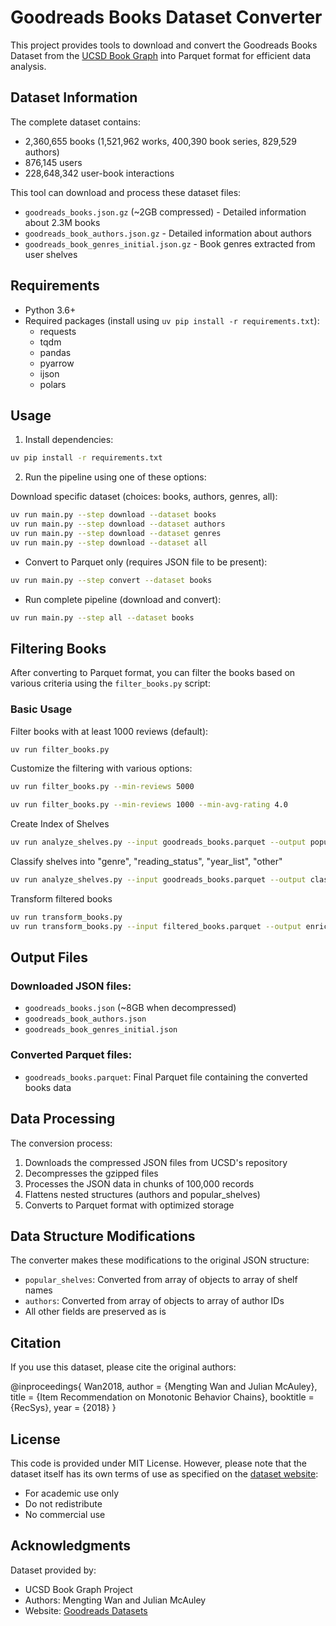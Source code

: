# Goodreads Books Dataset Converter

This project provides tools to download and convert the Goodreads Books Dataset from the [UCSD Book Graph](https://mengtingwan.github.io/data/goodreads.html#datasets) into Parquet format for efficient data analysis.

## Dataset Information

The complete dataset contains:
- 2,360,655 books (1,521,962 works, 400,390 book series, 829,529 authors)
- 876,145 users
- 228,648,342 user-book interactions

This tool can download and process these dataset files:
- `goodreads_books.json.gz` (~2GB compressed) - Detailed information about 2.3M books
- `goodreads_book_authors.json.gz` - Detailed information about authors
- `goodreads_book_genres_initial.json.gz` - Book genres extracted from user shelves

## Requirements

- Python 3.6+
- Required packages (install using `uv pip install -r requirements.txt`):
  - requests
  - tqdm
  - pandas
  - pyarrow
  - ijson
  - polars


## Usage

1. Install dependencies:
```bash
uv pip install -r requirements.txt
```

2. Run the pipeline using one of these options:

Download specific dataset (choices: books, authors, genres, all):
  
```bash
uv run main.py --step download --dataset books
uv run main.py --step download --dataset authors
uv run main.py --step download --dataset genres
uv run main.py --step download --dataset all
```

- Convert to Parquet only (requires JSON file to be present):
```bash
uv run main.py --step convert --dataset books
```


- Run complete pipeline (download and convert):
```bash
uv run main.py --step all --dataset books
```

## Filtering Books

After converting to Parquet format, you can filter the books based on various criteria using the `filter_books.py` script:

### Basic Usage

Filter books with at least 1000 reviews (default):
```bash
uv run filter_books.py
```

Customize the filtering with various options:
```bash
uv run filter_books.py --min-reviews 5000
```

```bash
uv run filter_books.py --min-reviews 1000 --min-avg-rating 4.0
```

Create Index of Shelves
```bash
uv run analyze_shelves.py --input goodreads_books.parquet --output popular_shelves.parquet --top-n 1000
```

Classify shelves into "genre", "reading_status", "year_list", "other"
```bash
uv run analyze_shelves.py --input goodreads_books.parquet --output classified_shelves.parquet --top-n 1000 --classify --openai-api-key "your-api-key"
```

Transform filtered books
```bash
uv run transform_books.py
uv run transform_books.py --input filtered_books.parquet --output enriched_books.parquet
```

## Output Files

### Downloaded JSON files:
- `goodreads_books.json` (~8GB when decompressed)
- `goodreads_book_authors.json`
- `goodreads_book_genres_initial.json`

### Converted Parquet files:
- `goodreads_books.parquet`: Final Parquet file containing the converted books data

## Data Processing

The conversion process:
1. Downloads the compressed JSON files from UCSD's repository
2. Decompresses the gzipped files
3. Processes the JSON data in chunks of 100,000 records
4. Flattens nested structures (authors and popular_shelves)
5. Converts to Parquet format with optimized storage

## Data Structure Modifications

The converter makes these modifications to the original JSON structure:
- `popular_shelves`: Converted from array of objects to array of shelf names
- `authors`: Converted from array of objects to array of author IDs
- All other fields are preserved as is

## Citation

If you use this dataset, please cite the original authors:

@inproceedings{
Wan2018,
author = {Mengting Wan and Julian McAuley},
title = {Item Recommendation on Monotonic Behavior Chains},
booktitle = {RecSys},
year = {2018}
}


## License

This code is provided under MIT License. However, please note that the dataset itself has its own terms of use as specified on the [dataset website](https://mengtingwan.github.io/data/goodreads.html#datasets):
- For academic use only
- Do not redistribute
- No commercial use

## Acknowledgments

Dataset provided by:
- UCSD Book Graph Project
- Authors: Mengting Wan and Julian McAuley
- Website: [Goodreads Datasets](https://mengtingwan.github.io/data/goodreads.html#datasets)
